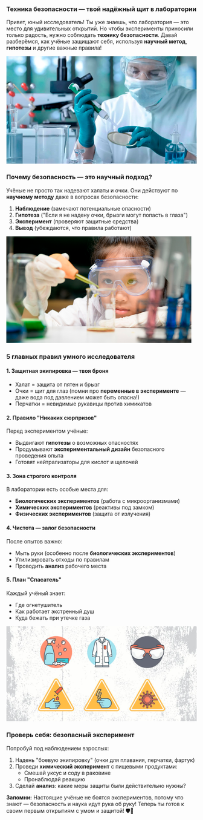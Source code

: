 ### **Техника безопасности — твой надёжный щит в лаборатории**  

Привет, юный исследователь! Ты уже знаешь, что лаборатория — это место для удивительных открытий. Но чтобы эксперименты приносили только радость, нужно соблюдать **технику безопасности**. Давай разберёмся, как учёные защищают себя, используя **научный метод**, **гипотезы** и другие важные правила!  

![Защита](images/safety_protection.png)

### **Почему безопасность — это научный подход?**  

Учёные не просто так надевают халаты и очки. Они действуют по **научному методу** даже в вопросах безопасности:  
1. **Наблюдение** (замечают потенциальные опасности)  
2. **Гипотеза** ("Если я не надену очки, брызги могут попасть в глаза")  
3. **Эксперимент** (проверяют защитные средства)  
4. **Вывод** (убеждаются, что правила работают)  

![Ребёнок в зашите](images/safety_kid.png)

### **5 главных правил умного исследователя**  

#### 1. **Защитная экипировка — твоя броня**  
- Халат = защита от пятен и брызг  
- Очки = щит для глаз (помни про **переменные в эксперименте** — даже вода под давлением может быть опасна!)  
- Перчатки = невидимые рукавицы против химикатов  

#### 2. **Правило "Никаких сюрпризов"**  
Перед экспериментом учёные:  
- Выдвигают **гипотезы** о возможных опасностях  
- Продумывают **экспериментальный дизайн** безопасного проведения опыта  
- Готовят нейтрализаторы для кислот и щелочей  

#### 3. **Зона строгого контроля**  
В лаборатории есть особые места для:  
- **Биологических экспериментов** (работа с микроорганизмами)  
- **Химических экспериментов** (реактивы под замком)  
- **Физических экспериментов** (защита от излучения)  

#### 4. **Чистота — залог безопасности**  
После опытов важно:  
- Мыть руки (особенно после **биологических экспериментов**)  
- Утилизировать отходы по правилам  
- Проводить **анализ** рабочего места  

#### 5. **План "Спасатель"**  
Каждый учёный знает:  
- Где огнетушитель  
- Как работает экстренный душ  
- Куда бежать при утечке газа  

![Памятка](images/safety_rules.png)

### **Проверь себя: безопасный эксперимент**  

Попробуй под наблюдением взрослых:  
1. Надень "боевую экипировку" (очки для плавания, перчатки, фартук)  
2. Проведи **химический эксперимент** с пищевыми продуктами:  
   - Смешай уксус и соду в раковине  
   - Пронаблюдай реакцию  
3. Сделай **анализ**: какие меры защиты были действительно нужны?  

**Запомни:** Настоящие учёные не боятся экспериментов, потому что знают — безопасность и наука идут рука об руку! Теперь ты готов к своим первым открытиям с умом и защитой! 🛡️🔬
